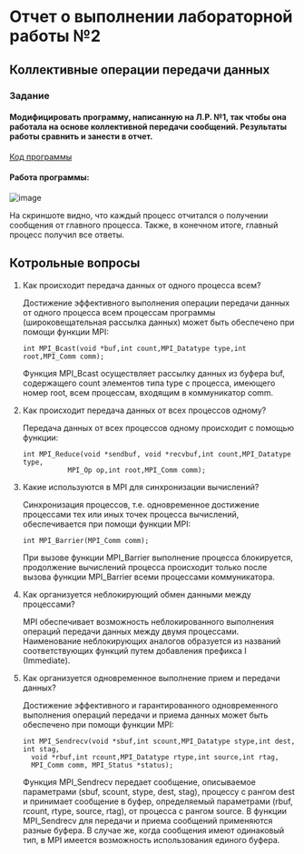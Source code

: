 # Отчет о выполнении лабораторной работы №2
## Коллективные операции передачи данных
### Задание
#### Модифицировать программу, написанную на Л.Р. №1, так чтобы она работала на основе коллективной передачи сообщений. Результаты работы сравнить и занести в отчет.

[Код программы](https://github.com/sekibura/MPI/blob/main/Lab2/Source.cpp)
#### Работа программы:
![image](https://user-images.githubusercontent.com/51335422/108606546-b0ff2a80-73cb-11eb-9c85-74fced6b5e29.png)

На скриншоте видно, что каждый процесс отчитался о получении сообщения от главного процесса.
Также, в конечном итоге, главный процесс получил все ответы.

## Котрольные вопросы

1.	Как происходит передача данных от одного процесса всем? 

    Достижение эффективного выполнения операции передачи данных от одного процесса всем процессам программы (широковещательная рассылка данных) может быть обеспечено при помощи функции MPI:
    ```
    int MPI_Bcast(void *buf,int count,MPI_Datatype type,int root,MPI_Comm comm);
    ```
    Функция MPI_Bcast осуществляет рассылку данных из буфера buf, содержащего count элементов типа type с процесса, имеющего номер root, всем процессам, входящим в коммуникатор   comm.

3.	Как происходит передача данных от всех процессов одному? 

    Передача данных от всех процессов одному происходит с помощью функции:
    ```
    int MPI_Reduce(void *sendbuf, void *recvbuf,int count,MPI_Datatype type,
               MPI_Op op,int root,MPI_Comm comm);

    ```

5.	Какие используются в MPI для синхронизации вычислений?

    Синхронизация процессов, т.е. одновременное достижение процессами тех или иных точек процесса вычислений, обеспечивается при помощи функции MPI:
    ```
    int MPI_Barrier(MPI_Comm comm);
    ```
    При вызове функции MPI_Barrier выполнение процесса блокируется, продолжение вычислений процесса происходит только после вызова функции MPI_Barrier всеми процессами коммуникатора.
    

7.	Как организуется неблокирующий обмен данными между процессами?

    MPI обеспечивает возможность неблокированного выполнения операций передачи данных между двумя процессами. Наименование неблокирующих аналогов образуется из названий соответствующих функций путем добавления префикса I (Immediate). 
    
9.	Как организуется одновременное выполнение прием и передачи данных?

    Достижение эффективного и гарантированного одновременного выполнения операций передачи и приема данных может быть обеспечено при помощи функции MPI:
    ```
    int MPI_Sendrecv(void *sbuf,int scount,MPI_Datatype stype,int dest, int stag,
      void *rbuf,int rcount,MPI_Datatype rtype,int source,int rtag,
      MPI_Comm comm, MPI_Status *status);
    ```
    
    Функция MPI_Sendrecv передает сообщение, описываемое параметрами (sbuf, scount, stype, dest, stag), процессу с рангом dest и принимает сообщение в буфер, определяемый параметрами (rbuf, rcount, rtype, source, rtag), от процесса с рангом source.
В функции MPI_Sendrecv для передачи и приема сообщений применяются разные буфера. В случае же, когда сообщения имеют одинаковый тип, в MPI имеется возможность использования единого буфера.

